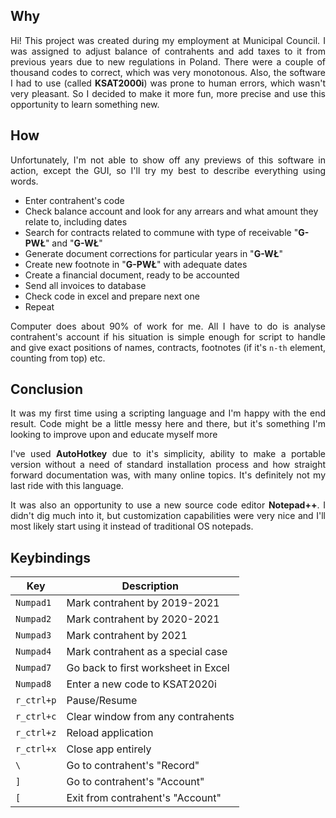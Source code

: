 ## Why
<p align="justify">
Hi! This project was created during my employment at Municipal Council. I was assigned to adjust balance of contrahents and add taxes to it from previous years due to new regulations in Poland. There were a couple of thousand codes to correct, which was very monotonous. Also, the software I had to use (called <b>KSAT2000i</b>) was prone to human errors, which wasn't very pleasant. So I decided to make it more fun, more precise and use this opportunity to learn something new.
</p>

## How
<p align="justify">
Unfortunately, I'm not able to show off any previews of this software in action, except the GUI, so I'll try my best to describe everything using words.
</p>

- Enter contrahent's code
- Check balance account and look for any arrears and what amount they relate to, including dates
- Search for contracts related to commune with type of receivable "**G-PWŁ**" and "**G-WŁ**"
- Generate document corrections for particular years in "**G-WŁ**"
- Create new footnote in "**G-PWŁ**" with adequate dates
- Create a financial document, ready to be accounted
- Send all invoices to database
- Check code in excel and prepare next one
- Repeat
  
<p align="justify">
Computer does about 90% of work for me. All I have to do is analyse contrahent's account if his situation is simple enough for script to handle and give exact positions of names, contracts, footnotes (if it's <code>n-th</code> element, counting from top) etc.
</p>
  
## Conclusion
<p align="justify">
It was my first time using a scripting language and I'm happy with the end result. Code might be a little messy here and there, but it's something I'm looking to improve upon and educate myself more</p>  
<p align="justify">  
I've used <b>AutoHotkey</b> due to it's simplicity, ability to make a portable version without a need of standard installation process and how straight forward documentation was, with many online topics. It's definitely not my last ride with this language.</p>  
<p align="justify">  
It was also an opportunity to use a new source code editor <b>Notepad++</b>. I didn't dig much into it, but customization capabilities were very nice and I'll most likely start using it instead of traditional OS notepads.</p>

## Keybindings

| Key | Description |
| --- | --- |
| `Numpad1` | Mark contrahent by 2019-2021 |
| `Numpad2` | Mark contrahent by 2020-2021 |
| `Numpad3` | Mark contrahent by 2021 |
| `Numpad4` | Mark contrahent as a special case |
| `Numpad7` | Go back to first worksheet in Excel |
| `Numpad8` | Enter a new code to KSAT2020i |
| `r_ctrl+p` | Pause/Resume |
| `r_ctrl+c` | Clear window from any contrahents |
| `r_ctrl+z` | Reload application |
| `r_ctrl+x` | Close app entirely |
| `\` | Go to contrahent's "Record" |
| `]` | Go to contrahent's "Account" |
| `[` | Exit from contrahent's "Account" |
